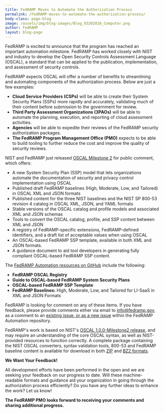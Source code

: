 ```yaml
---
title: FedRAMP Moves to Automate the Authorization Process
permalink: /FedRAMP-moves-to-automate-the-authorization-process/
body-class: page-blog
image: /assets/img/blog-images/Blog_03202018_Computer.png
author: FedRAMP
layout: blog-page
---
```

FedRAMP is excited to announce that the program has reached an important automation milestone. FedRAMP has worked closely with NIST and industry to develop the Open Security Controls Assessment Language (OSCAL), a standard that can be applied to the publication, implementation, and assessment of security controls. 

FedRAMP expects OSCAL will offer a number of benefits to streamlining and automating components of the authorization process. Below are just a few examples:  
* **Cloud Service Providers (CSPs)** will be able to create their System Security Plans (SSPs) more rapidly and accurately, validating much of their content before submission to the government for review.
* **Third Party Assessment Organizations (3PAOs)** will be able to automate the planning, execution, and reporting of cloud assessment activities.
* **Agencies** will be able to expedite their reviews of the FedRAMP security authorization packages.
* **The FedRAMP Program Management Office (PMO)** expects to be able to build tooling to further reduce the cost and improve the quality of security reviews. 

NIST and FedRAMP just released <a href="https://github.com/usnistgov/OSCAL/releases">OSCAL Milestone 2</a> for public comment, which offers: 
* A new System Security Plan (SSP) model that lets organizations automate the documentation of security and privacy control implementation using OSCAL
* Published draft FedRAMP baselines (High, Moderate, Low, and Tailored) in OSCAL XML and JSON formats
* Published content for the three NIST baselines and the NIST SP 800-53 revision 4 catalog in OSCAL XML, JSON, and YAML formats
* Stable versions of the OSCAL catalog and profile models and associated XML and JSON schemas 
* Tools to convert the OSCAL catalog, profile, and SSP content between XML and JSON
* A registry of FedRAMP-specific extensions, FedRAMP-defined identifiers, and a draft list of acceptable values when using OSCAL
* An OSCAL-based FedRAMP SSP template, available in both XML and JSON formats.
* A guidance document to aid tool developers in generating fully compliant OSCAL-based FedRAMP SSP content.

The <a href="https://github.com/GSA/fedramp-automation">FedRAMP Automation resources on GitHub</a> include the following:
* **FedRAMP OSCAL Registry**
* **Guide to OSCAL-based FedRAMP System Security Plans**
* **OSCAL-based FedRAMP SSP Template**
* **FedRAMP Baselines:** High, Moderate, Low, and Tailored for LI-SaaS in XML and JSON Formats

FedRAMP is looking for comment on any of these items. If you have feedback, please provide comments either via email to <a href="mailto:info@fedramp.gov">info@fedramp.gov</a>, as a comment to an <a href="https://github.com/GSA/fedramp-automation/issues">existing issue, or as a new issue</a> within the FedRAMP Automation repository. 

FedRAMP's work is based on NIST's <a href="https://github.com/usnistgov/OSCAL/releases/tag/v1.0.0-milestone2">OSCAL 1.0.0-Milestone2 release</a>, and may require an understanding of the core OSCAL syntax, as well as NIST-provided resources to function correctly. A complete package containing the NIST OSCAL converters, syntax validation tools, 800-53 and FedRAMP baseline content is available for download in both <a href="https://github.com/usnistgov/OSCAL/releases/download/v1.0.0-milestone2/oscal-1.0.0-milestone2.zip">ZIP</a> and <a href="https://github.com/usnistgov/OSCAL/releases/download/v1.0.0-milestone2/oscal-1.0.0-milestone2.tar.bz2">BZ2 formats</a>. 

**We Want Your Feedback!** 

All development efforts have been performed in the open and we are seeking your feedback on our progress to date. Will these machine-readable formats and guidance aid your organization in going through the authorization process efficiently? Do you have any further ideas to enhance the work? Let us know!

**The FedRAMP PMO looks forward to receiving your comments and sharing additional progress.**

